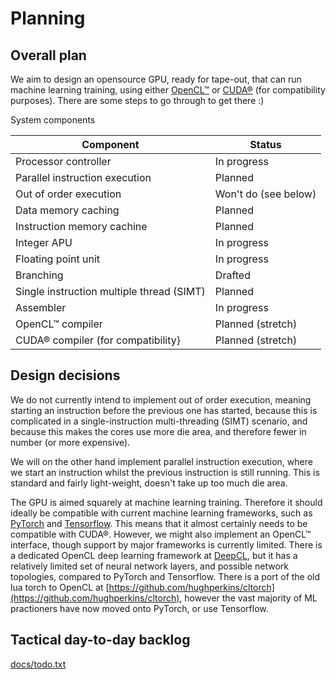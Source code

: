 # Planning

## Overall plan

We aim to design an opensource GPU, ready for tape-out, that can run machine learning training, using either [OpenCL™](https://www.khronos.org/opencl/) or [CUDA®](https://developer.nvidia.com/cuda-zone) (for compatibility purposes). There are some steps to go through to get there :)

System components

|Component                     |Status|
|------------------------------|------|
|Processor controller          |In progress|
|Parallel instruction execution|Planned|
| Out of order execution       |Won't do (see below)|
| Data memory caching           |Planned|
| Instruction memory cachine   |Planned|
| Integer APU                  |In progress|
| Floating point unit          |In progress|
| Branching                    |Drafted|
| Single instruction multiple thread (SIMT) |Planned|
|Assembler                      |In progress|
| OpenCL™ compiler              |Planned (stretch)|
| CUDA® compiler (for compatibility} |Planned (stretch)|

## Design decisions

We do not currently intend to implement out of order execution, meaning starting an instruction before the previous one has started, because this is complicated in a single-instruction multi-threading (SIMT) scenario, and because this makes the cores use more die area, and therefore fewer in number (or more expensive).

We will on the other hand implement parallel instruction execution, where we start an instruction whilst the previous instruction is still running. This is standard and fairly light-weight, doesn't take up too much die area.

The GPU is aimed squarely at machine learning training. Therefore it should ideally be compatible with current machine learning frameworks, such as [PyTorch](https://pytorch.org) and [Tensorflow](https://www.tensorflow.org/). This means that it almost certainly needs to be compatible with CUDA®. However, we might also implement an OpenCL™ interface, though support by major frameworks is currently limited. There is a dedicated OpenCL deep learning framework at [DeepCL](https://github.com/hughperkins/DeepCL), but it has a relatively limited set of neural network layers, and possible network topologies, compared to PyTorch and Tensorflow. There is a port of the old lua torch to OpenCL at [https://github.com/hughperkins/cltorch](https://github.com/hughperkins/cltorch), however the vast majority of ML practioners have now moved onto PyTorch, or use Tensorflow.

## Tactical day-to-day backlog

[docs/todo.txt](/docs/todo.txt)
